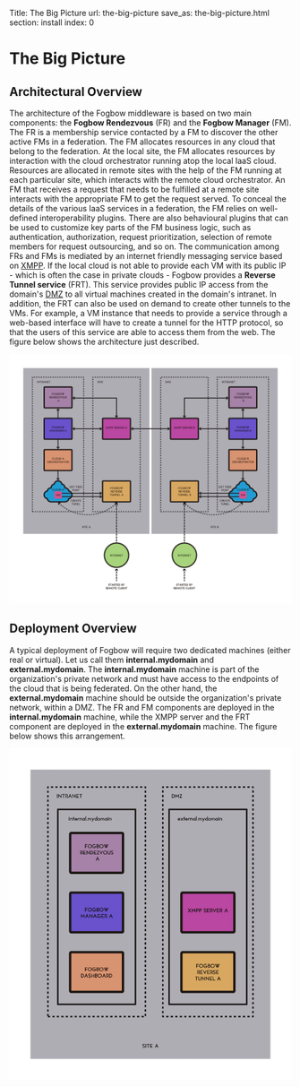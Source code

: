 Title: The Big Picture
url: the-big-picture
save_as: the-big-picture.html
section: install
index: 0

The Big Picture
==========

Architectural Overview
------

The architecture of the Fogbow middleware is based on two main components: the **Fogbow Rendezvous** (FR) and the **Fogbow Manager** (FM). The FR is a membership service contacted by a FM to discover the other active FMs in a federation. The FM allocates resources in any cloud that belong to the federation. At the local site, the FM allocates resources by interaction with the cloud orchestrator running atop the local IaaS cloud. Resources are allocated in remote sites with the help of the FM running at each particular site, which interacts with the remote cloud orchestrator. An FM that receives a request that needs to be fulfilled at a remote site interacts with the appropriate FM to get the request served. To conceal the details of the various IaaS services in a federation, the FM relies on well-defined interoperability plugins. There are also behavioural plugins that can be used to customize key parts of the FM business logic, such as authentication, authorization, request prioritization, selection of remote members for request outsourcing, and so on. The communication among FRs and FMs is mediated by an internet friendly messaging service based on <a href="https://en.wikipedia.org/wiki/XMPP" target="_blank">XMPP</a>. If the local cloud is not able to provide each VM with its public IP - which is often the case in private clouds - Fogbow provides a **Reverse Tunnel service** (FRT). This service provides public IP access from the domain's <a href="https://en.wikipedia.org/wiki/DMZ_(computing)" target="_blank">DMZ</a> to all virtual machines created in the domain's  intranet. In addition, the FRT can also be used on demand to create other tunnels to the VMs. For example, a VM instance that needs to provide a service through a web-based interface will have to create a tunnel for the HTTP protocol, so that the users of this service are able to access them from the web. The figure below shows the architecture just described.

![alt logo](../images/fogbow-arch.png "Fogbow Architecture")

Deployment Overview
------
A typical deployment of Fogbow will require two dedicated machines (either real or virtual). Let us call them **internal.mydomain** and **external.mydomain**. The **internal.mydomain** machine is part of the organization's private network and must have access to the endpoints of the cloud that is being federated. On the other hand, the **external.mydomain** machine should be outside the organization's private network, within a DMZ. The FR and FM components are deployed in the **internal.mydomain** machine, while the XMPP server and the FRT component are deployed in the **external.mydomain** machine. The figure below shows this arrangement.

![alt logo](../images/fogbow-deploy.png "Fogbow Deploy")
